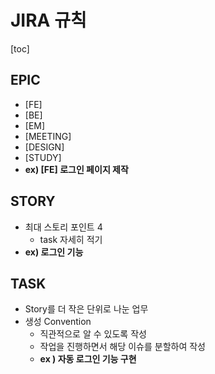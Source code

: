 # JIRA 규칙

[toc]

## EPIC

- [FE]
- [BE]
- [EM]
- [MEETING]
- [DESIGN]
- [STUDY]
- **ex) [FE] 로그인 페이지 제작**

## STORY

- 최대 스토리 포인트 4
  - task 자세히 적기
- **ex) 로그인 기능**

## TASK

- Story를 더 작은 단위로 나눈 업무
- 생성 Convention
  - 직관적으로 알 수 있도록 작성
  - 작업을 진행하면서 해당 이슈를 분할하여 작성
  - **ex ) 자동 로그인 기능 구현**
